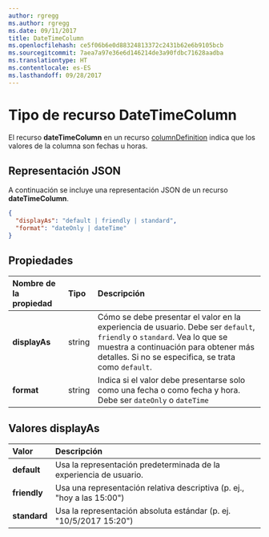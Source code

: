 ```yaml
---
author: rgregg
ms.author: rgregg
ms.date: 09/11/2017
title: DateTimeColumn
ms.openlocfilehash: ce5f06b6e0d88324813372c2431b62e6b9105bcb
ms.sourcegitcommit: 7aea7a97e36e6d146214de3a90fdbc71628aadba
ms.translationtype: HT
ms.contentlocale: es-ES
ms.lasthandoff: 09/28/2017
---
```

# <a name="datetimecolumn-resource-type"></a>Tipo de recurso DateTimeColumn

El recurso **dateTimeColumn** en un recurso [columnDefinition](columnDefinition.md) indica que los valores de la columna son fechas u horas.

## <a name="json-representation"></a>Representación JSON

A continuación se incluye una representación JSON de un recurso **dateTimeColumn**.
<!-- { "blockType": "resource", "@odata.type": "microsoft.graph.dateTimeColumn" } -->

```json
{
  "displayAs": "default | friendly | standard",
  "format": "dateOnly | dateTime"
}
```

## <a name="properties"></a>Propiedades

| Nombre de la propiedad      | Tipo               | Descripción
|:-------------------|:-------------------|:----------------------------------------------
| **displayAs**      | string             | Cómo se debe presentar el valor en la experiencia de usuario. Debe ser `default`, `friendly` o `standard`. Vea lo que se muestra a continuación para obtener más detalles. Si no se especifica, se trata como `default`.
| **format**         | string             | Indica si el valor debe presentarse solo como una fecha o como fecha y hora. Debe ser `dateOnly` o `dateTime`

## <a name="displayas-values"></a>Valores displayAs

| Valor        | Descripción
|:-------------|:--------------------------------------------------------------
| **default**  | Usa la representación predeterminada de la experiencia de usuario.
| **friendly** | Usa una representación relativa descriptiva (p. ej., "hoy a las 15:00")
| **standard** | Usa la representación absoluta estándar (p. ej. "10/5/2017 15:20")


<!-- {
  "type": "#page.annotation",
  "description": "",
  "keywords": "",
  "section": "documentation",
  "tocPath": "Resources/DateTimeColumn"
} -->
